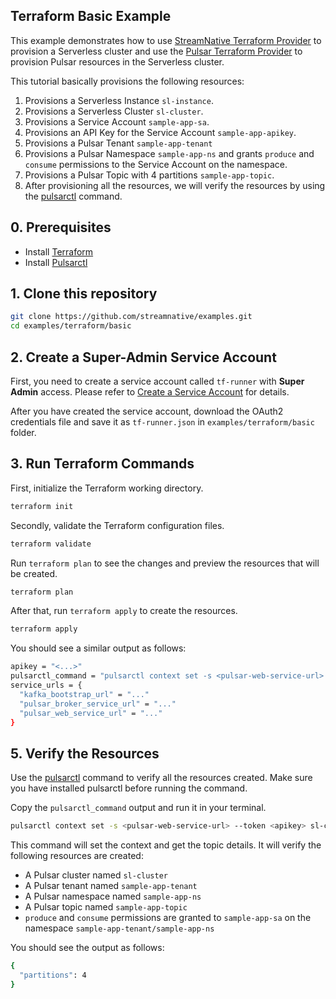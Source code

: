 ## Terraform Basic Example

This example demonstrates how to use [StreamNative Terraform Provider](https://registry.terraform.io/providers/streamnative/streamnative/latest/docs) to provision a Serverless cluster and use the [Pulsar Terraform Provider](https://registry.terraform.io/providers/streamnative/pulsar/latest/docs) to provision Pulsar resources in the Serverless cluster.

This tutorial basically provisions the following resources:

1. Provisions a Serverless Instance `sl-instance`.
2. Provisions a Serverless Cluster `sl-cluster`.
3. Provisions a Service Account `sample-app-sa`.
4. Provisions an API Key for the Service Account `sample-app-apikey`.
5. Provisions a Pulsar Tenant `sample-app-tenant`
6. Provisions a Pulsar Namespace `sample-app-ns` and grants `produce` and `consume` permissions to the Service Account on the namespace.
7. Provisions a Pulsar Topic with 4 partitions `sample-app-topic`.
8. After provisioning all the resources, we will verify the resources by using the [pulsarctl](https://docs.streamnative.io/docs/pulsarctl-overview) command.

## 0. Prerequisites

- Install [Terraform](https://developer.hashicorp.com/terraform/install)
- Install [Pulsarctl](https://docs.streamnative.io/docs/pulsarctl-overview)

## 1. Clone this repository

```bash
git clone https://github.com/streamnative/examples.git
cd examples/terraform/basic
```

## 2. Create a Super-Admin Service Account

First, you need to create a service account called `tf-runner` with **Super Admin** access. Please refer to [Create a Service Account](https://docs.streamnative.io/docs/service-accounts#create-a-service-account) for details.

After you have created the service account, download the OAuth2 credentials file and save it as `tf-runner.json` in `examples/terraform/basic` folder.

## 3. Run Terraform Commands

First, initialize the Terraform working directory.

```bash
terraform init
```

Secondly, validate the Terraform configuration files.

```bash
terraform validate
```

Run `terraform plan` to see the changes and preview the resources that will be created.

```bash
terraform plan
```

After that, run `terraform apply` to create the resources.

```bash
terraform apply
```

You should see a similar output as follows:

```bash
apikey = "<...>"
pulsarctl_command = "pulsarctl context set -s <pulsar-web-service-url> --token <apikey> sl-cluster && pulsarctl topics get sample-app-tenant/sample-app-ns/sample-app-topic"
service_urls = {
  "kafka_bootstrap_url" = "..."
  "pulsar_broker_service_url" = "..."
  "pulsar_web_service_url" = "..."
}
```

## 5. Verify the Resources

Use the [pulsarctl](https://docs.streamnative.io/docs/pulsarctl-overview) command to verify all the resources created. Make sure you have installed pulsarctl before running the command.

Copy the `pulsarctl_command` output and run it in your terminal.

```bash
pulsarctl context set -s <pulsar-web-service-url> --token <apikey> sl-cluster && pulsarctl topics get sample-app-tenant/sample-app-ns/sample-app-topic
```

This command will set the context and get the topic details. It will verify the following resources are created:

- A Pulsar cluster named `sl-cluster`
- A Pulsar tenant named `sample-app-tenant`
- A Pulsar namespace named `sample-app-ns`
- A Pulsar topic named `sample-app-topic`
- `produce` and `consume` permissions are granted to `sample-app-sa` on the namespace `sample-app-tenant/sample-app-ns`

You should see the output as follows:

```bash
{
  "partitions": 4
}
```
